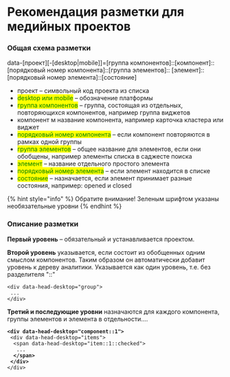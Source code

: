 # Рекомендация разметки для медийных проектов

### Общая схема разметки

data-\[проект]\[-\[desktop|mobile]]=\[группа компонентов]::\[компонент]::\[порядковый номер компонента]::\[группа элементов]:: \[элемент]::\[порядковый номер элемента]::\[состояние]&#x20;

* проект – символьный код проекта из списка&#x20;
* <mark style="color:green;">desktop или mobile</mark> – обозначение платформы&#x20;
* <mark style="color:green;">группа компонентов</mark> – группа, состоящая из отдельных, повторяющихся компонентов, например группа виджетов&#x20;
* компонент м название компонента, например карточка кластера или виджет&#x20;
* <mark style="color:green;">порядковый номер компонента</mark> – если компонент повторяются в рамках одной группы&#x20;
* <mark style="color:green;">группа элементов</mark> – общее название для элементов, если они обобщены, например элементы списка в саджесте поиска&#x20;
* <mark style="color:green;">элемент</mark> – название отдельного простого элемента&#x20;
* <mark style="color:green;">порядковый номер элемента</mark> – если элемент находится в списке&#x20;
* <mark style="color:green;">состояние</mark> – назначается, если элемент принимает разные состояния, например: opened и closed

{% hint style="info" %}
Обратите внимание! Зеленым шрифтом указаны необязательные уровни&#x20;
{% endhint %}

### Описание разметки&#x20;

**Первый уровень** – обязательный и устанавливается проектом.&#x20;

**Второй уровень** указывается, если состоит из обобщенных одним смыслом компонентов. Таким образом он автоматически добавит уровень к дереву аналитики. Указывается как один уровень, т.е. без разделителя "::"

```
<div data-head-desktop="group">
 ...
</div>
```

**Третий и последующие уровни** назначаются для каждого компонента, группы элементов и элемента в отдельности....

<pre><code><strong>&#x3C;div data-head-desktop="component::1">
</strong> &#x3C;div data-head-desktop="items">
  &#x3C;span data-head-desktop="item::1::checked">
   ...
<strong>  &#x3C;/span>
</strong><strong> &#x3C;/div>
</strong>&#x3C;/div>

</code></pre>
